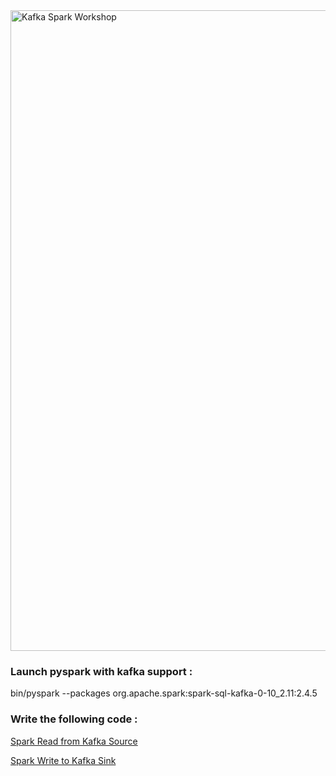 <img width="1025" alt="Kafka Spark Workshop" src="https://user-images.githubusercontent.com/28993140/83006411-78841900-a012-11ea-930f-b6e821c8c363.png">



### Launch pyspark with kafka support : 

bin/pyspark --packages org.apache.spark:spark-sql-kafka-0-10_2.11:2.4.5

### Write the following code : 

[Spark Read from Kafka Source](https://spark.apache.org/docs/latest/structured-streaming-kafka-integration.html#creating-a-kafka-source-for-batch-queries)

[Spark Write to Kafka Sink](https://spark.apache.org/docs/latest/structured-streaming-kafka-integration.html#writing-the-output-of-batch-queries-to-kafka)
